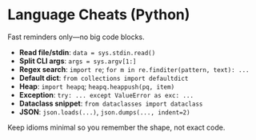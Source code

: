 # Language Cheats (Python)
Fast reminders only—no big code blocks.

- **Read file/stdin**: `data = sys.stdin.read()`
- **Split CLI args**: `args = sys.argv[1:]`
- **Regex search**: `import re`; `for m in re.finditer(pattern, text): ...`
- **Default dict**: `from collections import defaultdict`
- **Heap**: `import heapq`; `heapq.heappush(pq, item)`
- **Exception**: `try: ... except ValueError as exc: ...`
- **Dataclass snippet**: `from dataclasses import dataclass`
- **JSON**: `json.loads(...)`, `json.dumps(..., indent=2)`

Keep idioms minimal so you remember the shape, not exact code.
